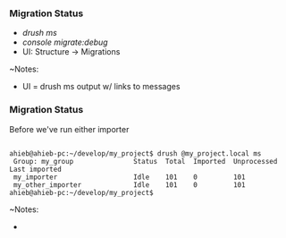 ### Migration Status

* _drush ms_
* _console migrate:debug_
* UI: Structure -> Migrations

~Notes:

* UI = drush ms output w/ links to messages


### Migration Status

Before we've run either importer

<pre><code data-trim data-noescape>
ahieb@ahieb-pc:~/develop/my_project$ drush @my_project.local ms
 Group: my_group               Status  Total  Imported  Unprocessed  Last imported       
 my_importer                   Idle    101    0         101           
 my_other_importer             Idle    101    0         101          
ahieb@ahieb-pc:~/develop/my_project$
</code></pre>

~Notes:

*
